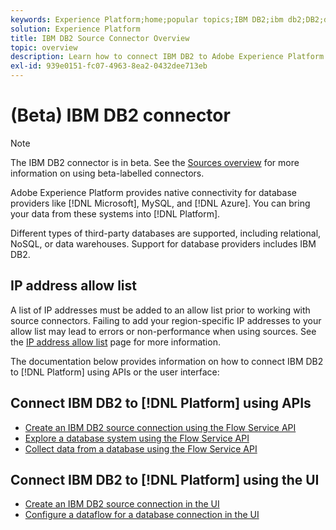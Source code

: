```yaml
---
keywords: Experience Platform;home;popular topics;IBM DB2;ibm db2;DB2;db2
solution: Experience Platform
title: IBM DB2 Source Connector Overview
topic: overview
description: Learn how to connect IBM DB2 to Adobe Experience Platform using APIs or the user interface.
exl-id: 939e0151-fc07-4963-8ea2-0432dee713eb
---
```

# (Beta) IBM DB2 connector

>[!NOTE]
>
>The IBM DB2 connector is in beta. See the [Sources overview](../../home.md#terms-and-conditions) for more information on using beta-labelled connectors.

Adobe Experience Platform provides native connectivity for database providers like [!DNL Microsoft], MySQL, and [!DNL Azure]. You can bring your data from these systems into [!DNL Platform].

Different types of third-party databases are supported, including relational, NoSQL, or data warehouses. Support for database providers includes IBM DB2.

## IP address allow list

A list of IP addresses must be added to an allow list prior to working with source connectors. Failing to add your region-specific IP addresses to your allow list may lead to errors or non-performance when using sources. See the [IP address allow list](../../ip-address-allow-list.md) page for more information.

The documentation below provides information on how to connect IBM DB2 to [!DNL Platform] using APIs or the user interface:

## Connect IBM DB2 to [!DNL Platform] using APIs

- [Create an IBM DB2 source connection using the Flow Service API](../../tutorials/api/create/databases/ibm-db2.md)
- [Explore a database system using the Flow Service API](../../tutorials/api/explore/database-nosql.md)
- [Collect data from a database using the Flow Service API](../../tutorials/api/collect/database-nosql.md)

## Connect IBM DB2 to [!DNL Platform] using the UI

- [Create an IBM DB2 source connection in the UI](../../tutorials/ui/create/databases/ibm-db2.md)
- [Configure a dataflow for a database connection in the UI](../../tutorials/ui/dataflow/databases.md)
